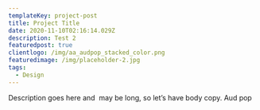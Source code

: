 ```yaml
---
templateKey: project-post
title: Project Title
date: 2020-11-10T02:16:14.029Z
description: Test 2
featuredpost: true
clientlogo: /img/aa_audpop_stacked_color.png
featuredimage: /img/placeholder-2.jpg
tags:
  - Design
---
```

Description goes here and  may be long, so let’s have body copy. Aud pop